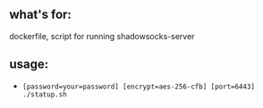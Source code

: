 
## what's for:

dockerfile, script for running shadowsocks-server

## usage:

* `[password=your=password] [encrypt=aes-256-cfb] [port=6443] ./statup.sh`
